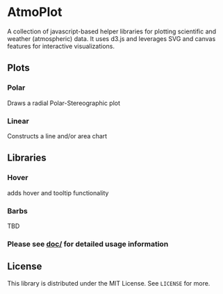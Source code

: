 AtmoPlot
========

A collection of javascript-based helper libraries for plotting scientific and weather (atmospheric) data. It uses d3.js and leverages SVG and canvas features for interactive visualizations.

Plots
-----

### Polar
Draws a radial Polar-Stereographic plot


### Linear
Constructs a line and/or area chart


Libraries
----------

### Hover
adds hover and tooltip functionality

### Barbs
TBD



### Please see [doc/](doc/) for detailed usage information 

License
--------

This library is distributed under the MIT License. See `LICENSE` for more.